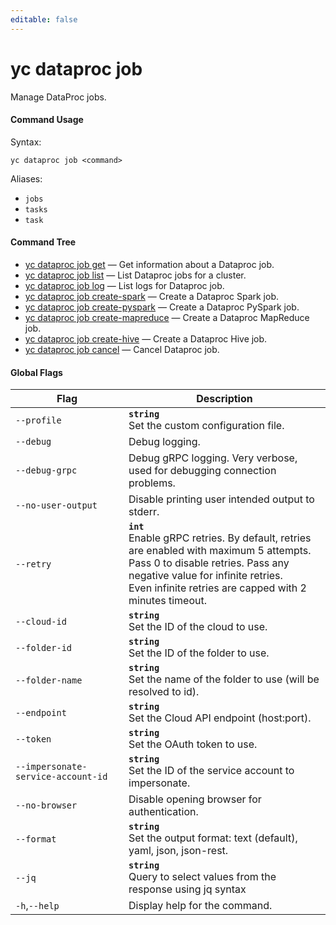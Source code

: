 ```yaml
---
editable: false
---
```


# yc dataproc job

Manage DataProc jobs.

#### Command Usage

Syntax: 

`yc dataproc job <command>`

Aliases: 

- `jobs`
- `tasks`
- `task`

#### Command Tree

- [yc dataproc job get](get.md) — Get information about a Dataproc job.
- [yc dataproc job list](list.md) — List Dataproc jobs for a cluster.
- [yc dataproc job log](log.md) — List logs for Dataproc job.
- [yc dataproc job create-spark](create-spark.md) — Create a Dataproc Spark job.
- [yc dataproc job create-pyspark](create-pyspark.md) — Create a Dataproc PySpark job.
- [yc dataproc job create-mapreduce](create-mapreduce.md) — Create a Dataproc MapReduce job.
- [yc dataproc job create-hive](create-hive.md) — Create a Dataproc Hive job.
- [yc dataproc job cancel](cancel.md) — Cancel Dataproc job.

#### Global Flags

| Flag | Description |
|----|----|
|`--profile`|<b>`string`</b><br/>Set the custom configuration file.|
|`--debug`|Debug logging.|
|`--debug-grpc`|Debug gRPC logging. Very verbose, used for debugging connection problems.|
|`--no-user-output`|Disable printing user intended output to stderr.|
|`--retry`|<b>`int`</b><br/>Enable gRPC retries. By default, retries are enabled with maximum 5 attempts.<br/>Pass 0 to disable retries. Pass any negative value for infinite retries.<br/>Even infinite retries are capped with 2 minutes timeout.|
|`--cloud-id`|<b>`string`</b><br/>Set the ID of the cloud to use.|
|`--folder-id`|<b>`string`</b><br/>Set the ID of the folder to use.|
|`--folder-name`|<b>`string`</b><br/>Set the name of the folder to use (will be resolved to id).|
|`--endpoint`|<b>`string`</b><br/>Set the Cloud API endpoint (host:port).|
|`--token`|<b>`string`</b><br/>Set the OAuth token to use.|
|`--impersonate-service-account-id`|<b>`string`</b><br/>Set the ID of the service account to impersonate.|
|`--no-browser`|Disable opening browser for authentication.|
|`--format`|<b>`string`</b><br/>Set the output format: text (default), yaml, json, json-rest.|
|`--jq`|<b>`string`</b><br/>Query to select values from the response using jq syntax|
|`-h`,`--help`|Display help for the command.|
